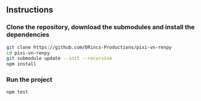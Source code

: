 
## Instructions

### Clone the repository, download the submodules and install the dependencies

```bash
git clone https://github.com/DRincs-Productions/pixi-vn-renpy
cd pixi-vn-renpy
git submodule update --init --recursive
npm install
```

### Run the project

```bash
npm test
```
